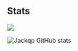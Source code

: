 ## Stats

![](https://komarev.com/ghpvc/?username=Jackqp&color=blueviolet)

![Jackqp GitHub stats](https://github-readme-stats.vercel.app/api?username=Jackqp&show_icons=true&theme=midnight-purple&count_private=true)
